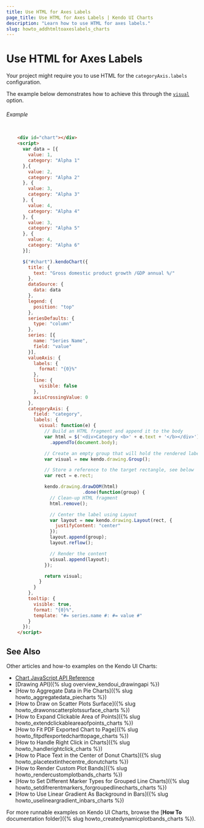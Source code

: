```yaml
---
title: Use HTML for Axes Labels
page_title: Use HTML for Axes Labels | Kendo UI Charts
description: "Learn how to use HTML for axes labels."
slug: howto_addhtmltoaxeslabels_charts
---
```


# Use HTML for Axes Labels

Your project might require you to use HTML for the `categoryAxis.labels` configuration.   

The example below demonstrates how to achieve this through the [`visual`](/api/javascript/dataviz/ui/chart.html#configuration-categoryAxis.labels.visual) option.

###### Example

```html

    <div id="chart"></div>
    <script>
      var data = [{
        value: 1,
        category: "Alpha 1"
      },{
        value: 2,
        category: "Alpha 2"
      }, {
        value: 3,
        category: "Alpha 3"
      }, {
        value: 4,
        category: "Alpha 4"
      }, {
        value: 3,
        category: "Alpha 5"
      }, {
        value: 4,
        category: "Alpha 6"
      }];

      $("#chart").kendoChart({
        title: {
          text: "Gross domestic product growth /GDP annual %/"
        },
        dataSource: {
          data: data
        },
        legend: {
          position: "top"
        },
        seriesDefaults: {
          type: "column"
        },
        series: [{
          name: "Series Name",
          field: "value"
        }],
        valueAxis: {
          labels: {
            format: "{0}%"
          },
          line: {
            visible: false
          },
          axisCrossingValue: 0
        },
        categoryAxis: {
          field: "category",
          labels: {
            visual: function(e) {
              // Build an HTML fragment and append it to the body
              var html = $('<div>Category <b>' + e.text + '</b></div>')
              	.appendTo(document.body);

              // Create an empty group that will hold the rendered label
              var visual = new kendo.drawing.Group();

              // Store a reference to the target rectangle, see below
              var rect = e.rect;

              kendo.drawing.drawDOM(html)
							.done(function(group) {
                // Clean-up HTML fragment
                html.remove();

                // Center the label using Layout
                var layout = new kendo.drawing.Layout(rect, {
                  justifyContent: "center"
                });
                layout.append(group);
                layout.reflow();

                // Render the content
                visual.append(layout);
              });

              return visual;
            }
          }
        },
        tooltip: {
          visible: true,
          format: "{0}%",
          template: "#= series.name #: #= value #"
        }
      });
    </script>
```

## See Also

Other articles and how-to examples on the Kendo UI Charts:

* [Chart JavaScript API Reference](/api/javascript/dataviz/ui/chart)
* [Drawing API]({% slug overview_kendoui_drawingapi %})
* [How to Aggregate Data in Pie Charts]({% slug howto_aggregatedata_piecharts %})
* [How to Draw on Scatter Plots Surface]({% slug howto_drawonscatterplotssurface_charts %})
* [How to Expand Clickable Area of Points]({% slug howto_extendclickableareaofpoints_charts %})
* [How to Fit PDF Exported Chart to Page]({% slug howto_fitpdfexportedcharttopage_charts %})
* [How to Handle Right Click in Charts]({% slug howto_handlerightclick_charts %})
* [How to Place Text in the Center of Donut Charts]({% slug howto_placetextinthecentre_donutcharts %})
* [How to Render Custom Plot Bands]({% slug howto_rendercustomplotbands_charts %})
* [How to Set Different Marker Types for Grouped Line Charts]({% slug howto_setdifrerentmarkers_forgroupedlinecharts_charts %})
* [How to Use Linear Gradient As Background in Bars]({% slug howto_uselineargradient_inbars_charts %})

For more runnable examples on Kendo UI Charts, browse the [**How To** documentation folder]({% slug howto_createdynamicplotbands_charts %}).

